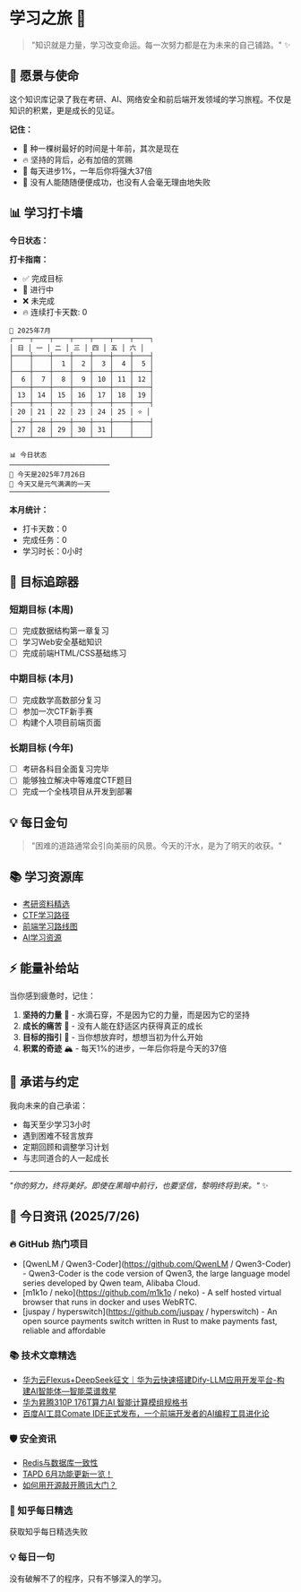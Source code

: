 # 学习之旅 🚀

> "知识就是力量，学习改变命运。每一次努力都是在为未来的自己铺路。" ✨

## 🌟 愿景与使命

这个知识库记录了我在考研、AI、网络安全和前后端开发领域的学习旅程。不仅是知识的积累，更是成长的见证。

**记住：**

- 🌱 种一棵树最好的时间是十年前，其次是现在
- 🔥 坚持的背后，必有加倍的赏赐
- 💪 每天进步1%，一年后你将强大37倍
- 🌈 没有人能随随便便成功，也没有人会毫无理由地失败

## 📊 学习打卡墙

**今日状态：**

**打卡指南：**

- ✅ 完成目标
- 🔄 进行中
- ❌ 未完成
- 🔥 连续打卡天数: 0

<!-- CALENDAR_START -->
```
📅 2025年7月
┌────┬────┬────┬────┬────┬────┬────┐
│ 日 │ 一 │ 二 │ 三 │ 四 │ 五 │ 六 │
├────┼────┼────┼────┼────┼────┼────┤
│    │    │  1 │  2 │  3 │  4 │  5 │
├────┼────┼────┼────┼────┼────┼────┤
│  6 │  7 │  8 │  9 │ 10 │ 11 │ 12 │
├────┼────┼────┼────┼────┼────┼────┤
│ 13 │ 14 │ 15 │ 16 │ 17 │ 18 │ 19 │
├────┼────┼────┼────┼────┼────┼────┤
│ 20 │ 21 │ 22 │ 23 │ 24 │ 25 │ ⭐ │
├────┼────┼────┼────┼────┼────┼────┤
│ 27 │ 28 │ 29 │ 30 │ 31 │    │    │
└────┴────┴────┴────┴────┴────┴────┘
```

```
📊 今日状态
─────────────────────────
🌟 今天是2025年7月26日
🌈 今天又是元气满满的一天
─────────────────────────
```
<!-- CALENDAR_END -->

**本月统计：**
- 打卡天数：0
- 完成任务：0
- 学习时长：0小时

## 🎯 目标追踪器

### 短期目标 (本周)

- [ ] 完成数据结构第一章复习
- [ ] 学习Web安全基础知识
- [ ] 完成前端HTML/CSS基础练习

### 中期目标 (本月)

- [ ] 完成数学高数部分复习
- [ ] 参加一次CTF新手赛
- [ ] 构建个人项目前端页面

### 长期目标 (今年)

- [ ] 考研各科目全面复习完毕
- [ ] 能够独立解决中等难度CTF题目
- [ ] 完成一个全栈项目从开发到部署

## 💡 每日金句

> "困难的道路通常会引向美丽的风景。今天的汗水，是为了明天的收获。"

## 📚 学习资源库

- [考研资料精选](https://github.com/topics/kaoyan)
- [CTF学习路径](https://ctf-wiki.org/)
- [前端学习路线图](https://roadmap.sh/frontend)
- [AI学习资源](https://github.com/microsoft/AI-For-Beginners)

## ⚡ 能量补给站

当你感到疲惫时，记住：

1. **坚持的力量** 🌊 - 水滴石穿，不是因为它的力量，而是因为它的坚持
2. **成长的痛苦** 🌵 - 没有人能在舒适区内获得真正的成长
3. **目标的指引** 🧭 - 当你想放弃时，想想当初为什么开始
4. **积累的奇迹** 🏔️ - 每天1%的进步，一年后你将是今天的37倍

## 🤝 承诺与约定

我向未来的自己承诺：

- 每天至少学习3小时
- 遇到困难不轻言放弃
- 定期回顾和调整学习计划
- 与志同道合的人一起成长

---

*"你的努力，终将美好。即使在黑暗中前行，也要坚信，黎明终将到来。"* ✨

<!-- DAILY_INFO_START -->

## 📰 今日资讯 (2025/7/26)

### 🔥 GitHub 热门项目
- [QwenLM / Qwen3-Coder](https://github.com/QwenLM / Qwen3-Coder) - Qwen3-Coder is the code version of Qwen3, the large language model series developed by Qwen team, Alibaba Cloud.
- [m1k1o / neko](https://github.com/m1k1o / neko) - A self hosted virtual browser that runs in docker and uses WebRTC.
- [juspay / hyperswitch](https://github.com/juspay / hyperswitch) - An open source payments switch written in Rust to make payments fast, reliable and affordable

### 📚 技术文章精选
- [华为云Flexus+DeepSeek征文｜华为云快速搭建Dify-LLM应用开发平台-构建AI智能体—智能菜谱救星](https://blog.csdn.net/weixin_52908342/article/details/148878954)
- [华为昇腾310P 176T算力AI 智能计算模组规格书](https://blog.csdn.net/2403_88922712/article/details/143712065)
- [百度AI工具Comate IDE正式发布，一个前端开发者的AI编程工具进化论](https://blog.csdn.net/AIzhinanzhen/article/details/148945963)

### 🛡️ 安全资讯
- [Redis与数据库一致性](https://cloud.tencent.com/developer/article/2546011)
- [TAPD 6月功能更新一览！](https://cloud.tencent.com/developer/article/2546342)
- [如何用开源敲开腾讯大门？](https://cloud.tencent.com/developer/article/2546340)

### 🌟 知乎每日精选
获取知乎每日精选失败

### 💡 每日一句
没有破解不了的程序，只有不够深入的学习。
<!-- DAILY_INFO_END -->
